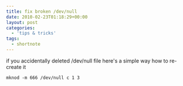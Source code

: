 ```yaml
---
title: fix broken /dev/null
date: 2010-02-23T01:18:29+00:00
layout: post
categories:
  - 'tips & tricks'
tags:
  - shortnote
---
```


if you accidentally deleted /dev/null file here's a simple way how to re-create it

```console
mknod -m 666 /dev/null c 1 3
```
